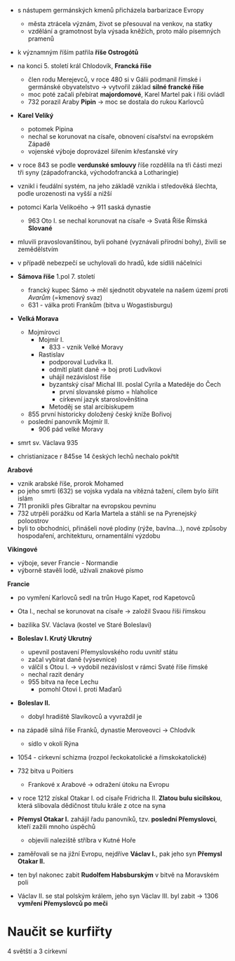 - s nástupem germánských kmenů přicházela barbarizace Evropy
  - města ztrácela význám, život se přesouval na venkov, na statky
  - vzdělání a gramotnost byla výsada kněžích, proto málo písemných pramenů
- k významným říším patřila __říše Ostrogótů__
- na konci 5. století král Chlodovík, __Francká říše__
  - člen rodu Merejevců, v roce 480 si v Gálii podmanil římské i germánské obyvatelstvo -> vytvořil základ __silné francké říše__
  - moc poté začali přebírat __majordomové__, Karel Martel pak i říši ovládl
  - 732 porazil Araby __Pipin__ -> moc se dostala do rukou Karlovců
- __Karel Veliký__
  - potomek Pipina
  - nechal se korunovat na císaře, obnovení císařství na evropském Západě
  - vojenské výboje doprovázel šířením křesťanské víry

- v roce 843 se podle __verdunské smlouvy__ říše rozdělila na tři části mezi tři syny (západofrancká, východofrancká a Lotharingie)
- vznikl i feudální systém, na jeho základě vznikla i středověká šlechta, podle urozenosti na vyšší a nižší
- potomci Karla Velikoého -> 911 saská dynastie
  - 963 Oto I. se nechal korunovat na císaře -> Svatá Říše Římská
__Slované__
- mluvili pravoslovanštinou, byli pohané (vyznávali přírodní bohy), živili se zemědělstvím
- v případě nebezpečí se uchylovali do hradů, kde sídlili náčelníci
- __Sámova říše__ 1.pol 7. století
  - francký kupec Sámo -> měl sjednotit obyvatele na našem území proti *Avarům* (=kmenový svaz)
  - 631 - válka proti Frankům (bitva u Wogastisburgu)
- __Velká Morava__
  - Mojmírovci
    - Mojmír I.
      - 833 - vznik Velké Moravy
    - Rastislav
      - podporoval Ludvíka II.
      - odmítl platit daně -> boj proti Ludvíkovi
      - uhájil nezávislost říše
      - byzantský císař Michal III. poslal Cyrila a Mateděje do Čech
        - první slovanské písmo = hlaholice
        - církevní jazyk staroslověnština
      - Metoděj se stal arcibiskupem
  - 855 první historicky doložený český kníže Bořivoj
  - poslední panovník Mojmír II.
    - 906 pád velké Moravy
- smrt sv. Václava 935
- christianizace r 845se 14 českých lechů nechalo pokřtít

__Arabové__
- vznik arabské říše, prorok Mohamed
- po jeho smrti (632) se vojska vydala na vítězná tažení, cílem bylo šířit islám
- 711 pronikli přes Gibraltar na evropskou pevninu
- 732 utrpěli porážku od Karla Martela a stáhli se na Pyrenejský poloostrov
- byli to obchodníci, přinášeli nové plodiny (rýže, bavlna...), nové způsoby hospodaření, architekturu, ornamentální výzdobu

__Vikingové__
- výboje, sever Francie - Normandie
- výborně stavěli lodě, užívali znakové písmo

__Francie__
- po vymření Karlovců sedl na trůn Hugo Kapet, rod Kapetovců
- Ota I., nechal se korunovat na císaře -> založil Svaou říši římskou


- bazilika SV. Václava (kostel ve Staré Boleslavi)
- __Boleslav I. Krutý Ukrutný__
  - upevnil postavení Přemyslovského rodu uvnitř státu
  - začal vybírat daně (výsevnice)
  - válčil s Otou I. -> vydobil nezávislost v rámci Svaté říše římské
  - nechal razit denáry
  - 955 bitva na řece Lechu
    - pomohl Otovi I. proti Maďarů
- __Boleslav II.__
  - dobyl hradiště Slavíkovců a vyvraždil je
- na západě silná říše Franků, dynastie Meroveovci -> Chlodvík
  - sídlo v okolí Rýna
- 1054 - církevní schizma (rozpol řeckokatolické a římskokatolické)
- 732 bitva u Poitiers
  - Frankové x Arabové -> odražení útoku na Evropu

- v roce 1212 získal Otakar I. od císaře Fridricha II. __Zlatou bulu sicilskou__, která slibovala dědičnost titulu krále z otce na syna
- __Přemysl Otakar I.__ zahájil řadu panovníků, tzv. __poslední Přemyslovci__, kteří zažili mnoho úspěchů
  - objevili naleziště stříbra v Kutné Hoře
- zaměřovali se na jižní Evropu, nejdříve __Václav I.__, pak jeho syn __Přemysl Otakar II.__
- ten byl nakonec zabit __Rudolfem Habsburským__ v bitvě na Moravském poli
- Václav II. se stal polským králem, jeho syn Václav III. byl zabit -> 1306 __vymření Přemyslovců po meči__

# Naučit se kurfiřty
  4 světští a 3 církevní 
